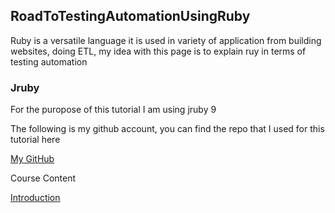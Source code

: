 ## RoadToTestingAutomationUsingRuby

Ruby is a versatile language it is used in variety of application from building websites, doing ETL, my idea with this page is to explain ruy in terms of testing automation

### Jruby

For the puropose of this tutorial I am using jruby 9

The following is my github account, you can find the repo that I used for this tutorial here

[My GitHub](https://github.com/chandrika54)

Course Content

[Introduction](www.google.com)
